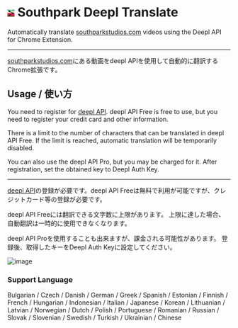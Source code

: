 # ![](src/static/icon16.png) Southpark Deepl Translate

Automatically translate [southparkstudios.com](https://southparkstudios.com) videos using the Deepl API for Chrome Extension.

---

[southparkstudios.com](https://southparkstudios.com)にある動画をdeepl APIを使用して自動的に翻訳するChrome拡張です。

## Usage / 使い方

You need to register for [deepl API](https://www.deepl.com/pro-api). deepl API Free is free to use, but you need to register your credit card and other information.

There is a limit to the number of characters that can be translated in deepl API Free.
If the limit is reached, automatic translation will be temporarily disabled.

You can also use the deepl API Pro, but you may be charged for it.
After registration, set the obtained key to Deepl Auth Key.

--- 

[deepl API](https://www.deepl.com/pro-api)の登録が必要です。deepl API Freeは無料で利用が可能ですが、クレジットカード等の登録が必要です。

deepl API Freeには翻訳できる文字数に上限があります。
上限に達した場合、自動翻訳は一時的に使用できなくなります。

deepl API Proを使用することも出来ますが、課金される可能性があります。
登録後、取得したキーをDeepl Auth Keyに設定してください。

![image](https://user-images.githubusercontent.com/6498055/155258908-79f9298e-c150-4227-81dc-a0e73a9cdeba.png)

### Support Language

Bulgarian / Czech / Danish / German / Greek / Spanish / Estonian / Finnish / French / Hungarian / Indonesian / Italian / Japanese / Korean / Lithuanian / Latvian / Norwegian / Dutch / Polish / Portuguese / Romanian / Russian / Slovak / Slovenian / Swedish / Turkish / Ukrainian / Chinese
